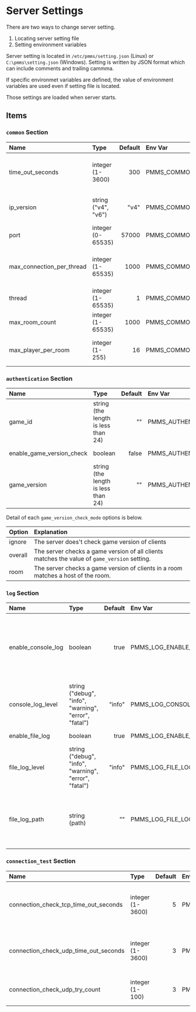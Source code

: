 # Server Settings

There are two ways to change server setting.

1. Locating server setting file
1. Setting environment variables

Server setting is located in `/etc/pmms/setting.json` (Linux) or `C:\pmms\setting.json` (Windows).
Setting is written by JSON format which can include comments and trailing cammma.

If specific environmet variables are defined, the value of environment variables are used even if setting file is located.

Those settings are loaded when server starts.

## Items

### `common` Section

|Name|Type|Default|Env Var|Explanation|
|:---|:---|---:|:---|:---|
|time_out_seconds|integer (1-3600)|300|PMMS_COMMON_TIME_OUT_SECONDS|Timeout seconds to send or receive message.|
|ip_version|string ("v4", "v6")|"v4"|PMMS_COMMON_IP_VERSION|IP version to use. ("v4" or "v6")|
|port|integer (0-65535)|57000|PMMS_COMMON_PORT|Port number to accept.|
|max_connection_per_thread|integer (1-65535)|1000|PMMS_COMMON_MAX_CONNECTION_PER_THREAD|A limit of connection count in each thread.|
|thread|integer (1-65535)|1|PMMS_COMMON_MAX_THREAD|A number of thread to run.|
|max_room_count|integer (1-65535)|1000|PMMS_COMMON_MAX_ROOM_COUNT|A limit of room count.|
|max_player_per_room|integer (1-255)|16|PMMS_COMMON_MAX_PLAYER_PER_ROOM|A limit of player count in each room.|

### `authentication` Section

|Name|Type|Default|Env Var|Explanation|
|:---|:---|---:|:---|:---|
|game_id|string (the length is less than 24)|""|PMMS_AUTHENTICATION_GAME_ID|A game id to accept.|
|enable_game_version_check|boolean|false|PMMS_AUTHENTICATION_ENABLE_GAME_VERSION_CHECK|Wheather game version check is enabled.|
|game_version|string (the length is less than 24)|""|PMMS_AUTHENTICATION_GAME_VERSION|A game version to accept. This setting is reffered only if enable_game_version_check is true.|

Detail of each `game_version_check_mode` options is below.

|Option|Explanation|
|:---|:---|
|ignore|The server does't check game version of clients|
|overall|The server checks a game version of all clients matches the value of `game_version` setting.|
|room|The server checks a game version of clients in a room matches a host of the room.|

### `log` Section

|Name|Type|Default|Env Var|Explanation|
|:---|:---|---:|:---|:---|
|enable_console_log|boolean|true|PMMS_LOG_ENABLE_CONSOLE_LOG|Wheather log is outputed to console. It is recommended to set true when you use docker in order to use logging system of docker.|
|console_log_level|string ("debug", "info", "warning", "error", "fatal")|"info"|PMMS_LOG_CONSOLE_LOG_LEVEL|A threshold of console log by level.|
|enable_file_log|boolean|true|PMMS_LOG_ENABLE_FILE_LOG|Wheather log is outputed to file.|
|file_log_level|string ("debug", "info", "warning", "error", "fatal")|"info"|PMMS_LOG_FILE_LOG_LEVEL|A threshold of file log by level.|
|file_log_path|string (path)|""|PMMS_LOG_FILE_LOG_PATH|A path of file to ouput log. `/var/log/pmms.log` (Linux) or `C:\log\pmms.log` (Windows) are used if this setting is empty.|

### `connection_test` Section

|Name|Type|Default|Env Var|Explanation|
|:---|:---|---:|:---|:---|
|connection_check_tcp_time_out_seconds|integer (1-3600)|5|PMMS_CONNECTION_TEST_CONNECTION_CHECK_TCP_TIME_OUT_SECONDS|Timeout seconds in TCP connection test request.|
|connection_check_udp_time_out_seconds|integer (1-3600)|3|PMMS_CONNECTION_TEST_CONNECTION_CHECK_UDP_TIME_OUT_SECONDS|Timeout seconds in UDP connection test request.|
|connection_check_udp_try_count|integer (1-100)|3|PMMS_CONNECTION_TEST_CONNECTION_CHECK_UDP_TRY_COUNT|Connection test try count in UDP.|
